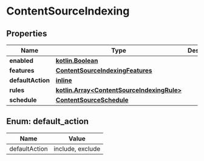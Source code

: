 # ContentSourceIndexing

## Properties
Name | Type | Description | Notes
------------ | ------------- | ------------- | -------------
**enabled** | [**kotlin.Boolean**](.md) |  |  [optional]
**features** | [**ContentSourceIndexingFeatures**](ContentSourceIndexingFeatures.md) |  |  [optional]
**defaultAction** | [**inline**](#DefaultActionEnum) |  | 
**rules** | [**kotlin.Array&lt;ContentSourceIndexingRule&gt;**](ContentSourceIndexingRule.md) |  |  [optional]
**schedule** | [**ContentSourceSchedule**](ContentSourceSchedule.md) |  |  [optional]

<a name="DefaultActionEnum"></a>
## Enum: default_action
Name | Value
---- | -----
defaultAction | include, exclude
